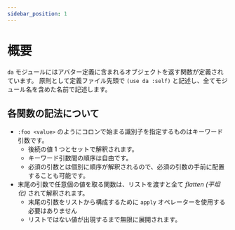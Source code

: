 ```yaml
---
sidebar_position: 1
---
```


# 概要

`da` モジュールにはアバター定義に含まれるオブジェクトを返す関数が定義されています。
原則として定義ファイル先頭で `(use da :self)` と記述し、全てモジュール名を含めた名前で記述します。

## 各関数の記法について

* `:foo <value>` のようにコロンで始まる識別子を指定するものはキーワード引数です。
    - 後続の値 1 つとセットで解釈されます。
    - キーワード引数間の順序は自由です。
    - 必須の引数とは個別に順序が解釈されるので、必須の引数の手前に配置することも可能です。
* 末尾の引数で任意個の値を取る関数は、リストを渡すと全て *flatten (平坦化)* されて解釈されます。
    - 末尾の引数をリストから構成するために `apply` オペレーターを使用する必要はありません
    - リストではない値が出現するまで無限に展開されます。
